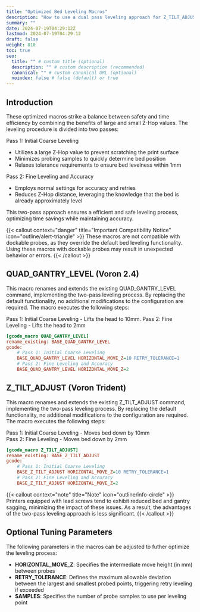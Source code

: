 ```yaml
---
title: "Optimized Bed Leveling Macros"
description: "How to use a dual pass leveling approach for Z_TILT_ADJUST or QUAD_GANTRY_LEVEL"
summary: ""
date: 2024-07-19T04:29:12Z
lastmod: 2024-07-19T04:29:12
draft: false
weight: 810
toc: true
seo:
  title: "" # custom title (optional)
  description: "" # custom description (recommended)
  canonical: "" # custom canonical URL (optional)
  noindex: false # false (default) or true
---
```


## Introduction

These optimized macros strike a balance between safety and time efficiency by combining the benefits of large and small Z-Hop values. The leveling procedure is divided into two passes:

Pass 1: Initial Coarse Leveling

- Utilizes a large Z-Hop value to prevent scratching the print surface
- Minimizes probing samples to quickly determine bed position
- Relaxes tolerance requirements to ensure bed levelness within 1mm

Pass 2: Fine Leveling and Accuracy

- Employs normal settings for accuracy and retries
- Reduces Z-Hop distance, leveraging the knowledge that the bed is already approximately level

This two-pass approach ensures a efficient and safe leveling process, optimizing time savings while maintaining accuracy.

{{< callout context="danger" title="Important Compatibility Notice" icon="outline/alert-triangle" >}}
These macros are not compatible with dockable probes, as they override the default bed leveling functionality. Using these macros with dockable probes may result in unexpected behavior or errors.
{{< /callout >}}

## QUAD_GANTRY_LEVEL (Voron 2.4)

This macro renames and extends the existing QUAD_GANTRY_LEVEL command, implementing the two-pass leveling process. By replacing the default functionality, no additional modifications to the configuration are required. The macro executes the following steps:

Pass 1: Initial Coarse Leveling - Lifts the head to 10mm. 
Pass 2: Fine Leveling - Lifts the head to 2mm  

```ini {title="printer.cfg"}
[gcode_macro QUAD_GANTRY_LEVEL]
rename_existing: BASE_QUAD_GANTRY_LEVEL
gcode:
    # Pass 1: Initial Coarse Leveling
    BASE_QUAD_GANTRY_LEVEL HORIZONTAL_MOVE_Z=10 RETRY_TOLERANCE=1
    # Pass 2: Fine Leveling and Accuracy
    BASE_QUAD_GANTRY_LEVEL HORIZONTAL_MOVE_Z=2
```

## Z_TILT_ADJUST (Voron Trident)

This macro renames and extends the existing Z_TILT_ADJUST command, implementing the two-pass leveling process. By replacing the default functionality, no additional modifications to the configuration are required. The macro executes the following steps:

Pass 1: Initial Coarse Leveling - Moves bed down by 10mm  
Pass 2: Fine Leveling - Moves bed down by 2mm  

```ini {title="printer.cfg"}
[gcode_macro Z_TILT_ADJUST]
rename_existing: BASE_Z_TILT_ADJUST
gcode:
    # Pass 1: Initial Coarse Leveling
    BASE_Z_TILT_ADJUST HORIZONTAL_MOVE_Z=10 RETRY_TOLERANCE=1
    # Pass 2: Fine Leveling and Accuracy
    BASE_Z_TILT_ADJUST HORIZONTAL_MOVE_Z=2
```

{{< callout context="note" title="Note" icon="outline/info-circle" >}}
Printers equipped with lead screws tend to exhibit reduced bed and gantry sagging, minimizing the impact of these issues. As a result, the advantages of the two-pass leveling approach is less significant.
{{< /callout >}}

## Optional Tuning Parameters

The following parameters in the macros can be adjusted to futher optimize the leveling process:

- **HORIZONTAL_MOVE_Z**: Specifies the intermediate move height (in mm) between probes
- **RETRY_TOLERANCE**: Defines the maximum allowable deviation between the largest and smallest probed points, triggering retry leveling if exceeded
- **SAMPLES**: Specifies the number of probe samples to use per leveling point
